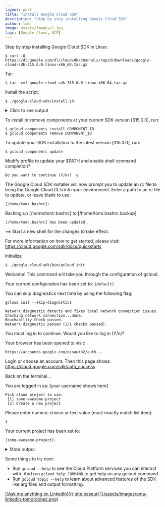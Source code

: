 ```yaml
---
layout: post
title: "Install Google Cloud SDK"
description: "Step by step installing Google Cloud SDK"
author: tom
image: assets/images/1.jpg
tags: [Google Cloud, GCP]
---
```


Step by step installing Google Cloud SDK in Linux:

	$ curl -O https://dl.google.com/dl/cloudsdk/channels/rapid/downloads/google-cloud-sdk-315.0.0-linux-x86_64.tar.gz

Tar:

	$ tar -xvf google-cloud-sdk-315.0.0-linux-x86_64.tar.gz

Install the script:

	$ ./google-cloud-sdk/install.sh


<details>
	<summary>Click to see output</summary>
	<pre>

	Welcome to the Google Cloud SDK!
	To help improve the quality of this product, we collect anonymized usage data and anonymized stacktraces when crashes are encountered; additional information is available at <https://cloud.google.com/sdk/usage-statistics>. This data is 
	handled in accordance with our privacy policy
	<https://policies.google.com/privacy>. You may choose to opt in this collection now (by choosing 'Y' at the below prompt), or at any time in the future by running the following command: 
	gcloud config set disable_usage_reporting false
	Do you want to help improve the Google Cloud SDK (y/N)? n

	Your current Cloud SDK version is: 315.0.0
	The latest available version is: 315.0.0

	├───────────────┬──────────────────────────────────────────────────────┬──────────────────────────┬──────────┤
	│     Status    │                         Name                         │            ID            │   Size   │
	├───────────────┼──────────────────────────────────────────────────────┼──────────────────────────┼──────────┤
	│ Not Installed │ App Engine Go Extensions                             │ app-engine-go            │  4.9 MiB │
	│ Not Installed │ Appctl                                               │ appctl                   │ 21.0 MiB │
	│ Not Installed │ Cloud Bigtable Command Line Tool                     │ cbt                      │  7.7 MiB │
	│ Not Installed │ Cloud Bigtable Emulator                              │ bigtable                 │  6.6 MiB │
	│ Not Installed │ Cloud Datalab Command Line Tool                      │ datalab                  │  < 1 MiB │
	│ Not Installed │ Cloud Datastore Emulator                             │ cloud-datastore-emulator │ 18.4 MiB │
	│ Not Installed │ Cloud Firestore Emulator                             │ cloud-firestore-emulator │ 42.1 MiB │
	│ Not Installed │ Cloud Pub/Sub Emulator                               │ pubsub-emulator          │ 56.3 MiB │
	│ Not Installed │ Cloud SQL Proxy                                      │ cloud_sql_proxy          │  7.5 MiB │
	│ Not Installed │ Cloud Spanner Emulator                               │ cloud-spanner-emulator   │ 21.5 MiB │
	│ Not Installed │ Emulator Reverse Proxy                               │ emulator-reverse-proxy   │ 14.5 MiB │
	│ Not Installed │ Google Cloud Build Local Builder                     │ cloud-build-local        │  6.3 MiB │
	│ Not Installed │ Google Container Registry's Docker credential helper │ docker-credential-gcr    │  1.8 MiB │
	│ Not Installed │ Kind                                                 │ kind                     │  4.5 MiB │
	│ Not Installed │ Kustomize                                            │ kustomize                │ 25.9 MiB │
	│ Not Installed │ Minikube                                             │ minikube                 │ 24.1 MiB │
	│ Not Installed │ Nomos CLI                                            │ nomos                    │ 17.8 MiB │
	│ Not Installed │ Skaffold                                             │ skaffold                 │ 14.5 MiB │
	│ Not Installed │ anthos-auth                                          │ anthos-auth              │ 16.3 MiB │
	│ Not Installed │ gcloud Alpha Commands                                │ alpha                    │  < 1 MiB │
	│ Not Installed │ gcloud Beta Commands                                 │ beta                     │  < 1 MiB │
	│ Not Installed │ gcloud app Java Extensions                           │ app-engine-java          │ 59.5 MiB │
	│ Not Installed │ gcloud app Python Extensions                         │ app-engine-python        │  6.1 MiB │
	│ Not Installed │ gcloud app Python Extensions (Extra Libraries)       │ app-engine-python-extras │ 27.1 MiB │
	│ Not Installed │ kpt                                                  │ kpt                      │ 11.1 MiB │
	│ Not Installed │ kubectl                                              │ kubectl                  │  < 1 MiB │
	│ Not Installed │ pkg                                                  │ pkg                      │          │
	│ Installed     │ BigQuery Command Line Tool                           │ bq                       │  < 1 MiB │
	│ Installed     │ Cloud SDK Core Libraries                             │ core                     │ 15.4 MiB │
	│ Installed     │ Cloud Storage Command Line Tool                      │ gsutil                   │  3.5 MiB │
	</pre>

</details>


To install or remove components at your current SDK version [315.0.0], run:

	$ gcloud components install COMPONENT_ID
	$ gcloud components remove COMPONENT_ID

To update your SDK installation to the latest version [315.0.0], run:

	$ gcloud components update

Modify profile to update your $PATH and enable shell command completion?

	Do you want to continue (Y/n)?  y

The Google Cloud SDK installer will now prompt you to update an rc file to bring the Google Cloud CLIs into your environment. Enter a path to an rc file to update, or leave blank to use:

	[/home/tom/.bashrc]:

Backing up [/home/tom/.bashrc] to [/home/tom/.bashrc.backup].

	[/home/tom/.bashrc] has been updated.

==> Start a new shell for the changes to take effect.

For more information on how to get started, please visit: https://cloud.google.com/sdk/docs/quickstarts

Initialize

	$ ./google-cloud-sdk/bin/gcloud init

Welcome! This command will take you through the configuration of gcloud.

Your current configuration has been set to: `[default]`

You can skip diagnostics next time by using the following flag:

	gcloud init --skip-diagnostics

	Network diagnostic detects and fixes local network connection issues.
	Checking network connection...done.
	Reachability Check passed.
	Network diagnostic passed (1/1 checks passed).

You must log in to continue. Would you like to log in (Y/n)?

Your browser has been opened to visit:

	https://accounts.google.com/o/oauth2/auth...

Login or choose an account. Then this page shows: https://cloud.google.com/sdk/auth_success

Back on the terminal...

You are logged in as: [your username shows here]

	Pick cloud project to use: 
	 [1] some-awesome-project
	 [2] Create a new project

Please enter numeric choice or text value (must exactly match list item):

	1

Your current project has been set to:

	[some-awesome-project].

<details>
	<summary>More output</summary>
	<pre>

	Not setting default zone/region (this feature makes it easier to use
	[gcloud compute] by setting an appropriate default value for the
	--zone and --region flag).
	See https://cloud.google.com/compute/docs/gcloud-compute section on how to set
	default compute region and zone manually. If you would like [gcloud init] to be
	able to do this for you the next time you run it, make sure the
	Compute Engine API is enabled for your project on the
	https://console.developers.google.com/apis page.

	Created a default .boto configuration file at [/home/tom/.boto]. See this file and
	[https://cloud.google.com/storage/docs/gsutil/commands/config] for more
	information about configuring Google Cloud Storage.
	Your Google Cloud SDK is configured and ready to use!

	* Commands that require authentication will use `your-user-name` by default
	* Commands will reference project `some-awesome-project` by default
	Run `gcloud help config` to learn how to change individual settings

	This gcloud configuration is called [default]. You can create additional configurations if you work with multiple accounts and/or projects.
	Run `gcloud topic configurations` to learn more.
	</pre>

</details>

Some things to try next:

* Run `gcloud --help` to see the Cloud Platform services you can interact with. And run `gcloud help COMMAND` to get help on any gcloud command.
* Run `gcloud topic --help` to learn about advanced features of the SDK like arg files and output formatting.

[![Ask me anything on Linkedin]({{ site.baseurl }}/assets/images/ama-linkedin-tomordonez.png)](https://www.linkedin.com/in/tomordonez/)